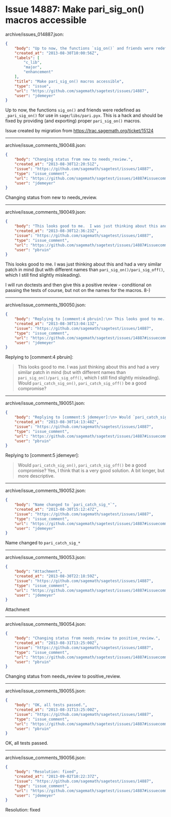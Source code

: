 # Issue 14887: Make pari_sig_on() macros accessible

archive/issues_014887.json:
```json
{
    "body": "Up to now, the functions `sig_on()` and friends were redefined as `_pari_sig_on()` for use in `sage/libs/pari.pyx`. This is a hack and should be fixed by providing (and exporting) proper `pari_sig_on()` macros.\n\nIssue created by migration from https://trac.sagemath.org/ticket/15124\n\n",
    "created_at": "2013-08-30T10:00:56Z",
    "labels": [
        "c_lib",
        "major",
        "enhancement"
    ],
    "title": "Make pari_sig_on() macros accessible",
    "type": "issue",
    "url": "https://github.com/sagemath/sagetest/issues/14887",
    "user": "jdemeyer"
}
```
Up to now, the functions `sig_on()` and friends were redefined as `_pari_sig_on()` for use in `sage/libs/pari.pyx`. This is a hack and should be fixed by providing (and exporting) proper `pari_sig_on()` macros.

Issue created by migration from https://trac.sagemath.org/ticket/15124





---

archive/issue_comments_190048.json:
```json
{
    "body": "Changing status from new to needs_review.",
    "created_at": "2013-08-30T12:20:51Z",
    "issue": "https://github.com/sagemath/sagetest/issues/14887",
    "type": "issue_comment",
    "url": "https://github.com/sagemath/sagetest/issues/14887#issuecomment-190048",
    "user": "jdemeyer"
}
```

Changing status from new to needs_review.



---

archive/issue_comments_190049.json:
```json
{
    "body": "This looks good to me.  I was just thinking about this and had a very similar patch in mind (but with different names than `pari_sig_on()/pari_sig_off()`, which I still find slightly misleading).\n\nI will run doctests and then give this a positive review - conditional on passing the tests of course, but not on the names for the macros. 8-)",
    "created_at": "2013-08-30T12:36:23Z",
    "issue": "https://github.com/sagemath/sagetest/issues/14887",
    "type": "issue_comment",
    "url": "https://github.com/sagemath/sagetest/issues/14887#issuecomment-190049",
    "user": "pbruin"
}
```

This looks good to me.  I was just thinking about this and had a very similar patch in mind (but with different names than `pari_sig_on()/pari_sig_off()`, which I still find slightly misleading).

I will run doctests and then give this a positive review - conditional on passing the tests of course, but not on the names for the macros. 8-)



---

archive/issue_comments_190050.json:
```json
{
    "body": "Replying to [comment:4 pbruin]:\n> This looks good to me.  I was just thinking about this and had a very similar patch in mind (but with different names than `pari_sig_on()/pari_sig_off()`, which I still find slightly misleading).\nWould `pari_catch_sig_on()`, `pari_catch_sig_off()` be a good compromise?",
    "created_at": "2013-08-30T13:04:13Z",
    "issue": "https://github.com/sagemath/sagetest/issues/14887",
    "type": "issue_comment",
    "url": "https://github.com/sagemath/sagetest/issues/14887#issuecomment-190050",
    "user": "jdemeyer"
}
```

Replying to [comment:4 pbruin]:
> This looks good to me.  I was just thinking about this and had a very similar patch in mind (but with different names than `pari_sig_on()/pari_sig_off()`, which I still find slightly misleading).
Would `pari_catch_sig_on()`, `pari_catch_sig_off()` be a good compromise?



---

archive/issue_comments_190051.json:
```json
{
    "body": "Replying to [comment:5 jdemeyer]:\n> Would `pari_catch_sig_on()`, `pari_catch_sig_off()` be a good compromise?\nYes, I think that is a very good solution.  A bit longer, but more descriptive.",
    "created_at": "2013-08-30T14:13:48Z",
    "issue": "https://github.com/sagemath/sagetest/issues/14887",
    "type": "issue_comment",
    "url": "https://github.com/sagemath/sagetest/issues/14887#issuecomment-190051",
    "user": "pbruin"
}
```

Replying to [comment:5 jdemeyer]:
> Would `pari_catch_sig_on()`, `pari_catch_sig_off()` be a good compromise?
Yes, I think that is a very good solution.  A bit longer, but more descriptive.



---

archive/issue_comments_190052.json:
```json
{
    "body": "Name changed to `pari_catch_sig_*`",
    "created_at": "2013-08-30T15:12:47Z",
    "issue": "https://github.com/sagemath/sagetest/issues/14887",
    "type": "issue_comment",
    "url": "https://github.com/sagemath/sagetest/issues/14887#issuecomment-190052",
    "user": "jdemeyer"
}
```

Name changed to `pari_catch_sig_*`



---

archive/issue_comments_190053.json:
```json
{
    "body": "Attachment",
    "created_at": "2013-08-30T22:18:59Z",
    "issue": "https://github.com/sagemath/sagetest/issues/14887",
    "type": "issue_comment",
    "url": "https://github.com/sagemath/sagetest/issues/14887#issuecomment-190053",
    "user": "jdemeyer"
}
```

Attachment



---

archive/issue_comments_190054.json:
```json
{
    "body": "Changing status from needs_review to positive_review.",
    "created_at": "2013-08-31T13:25:00Z",
    "issue": "https://github.com/sagemath/sagetest/issues/14887",
    "type": "issue_comment",
    "url": "https://github.com/sagemath/sagetest/issues/14887#issuecomment-190054",
    "user": "pbruin"
}
```

Changing status from needs_review to positive_review.



---

archive/issue_comments_190055.json:
```json
{
    "body": "OK, all tests passed.",
    "created_at": "2013-08-31T13:25:00Z",
    "issue": "https://github.com/sagemath/sagetest/issues/14887",
    "type": "issue_comment",
    "url": "https://github.com/sagemath/sagetest/issues/14887#issuecomment-190055",
    "user": "pbruin"
}
```

OK, all tests passed.



---

archive/issue_comments_190056.json:
```json
{
    "body": "Resolution: fixed",
    "created_at": "2013-09-02T10:22:37Z",
    "issue": "https://github.com/sagemath/sagetest/issues/14887",
    "type": "issue_comment",
    "url": "https://github.com/sagemath/sagetest/issues/14887#issuecomment-190056",
    "user": "jdemeyer"
}
```

Resolution: fixed
